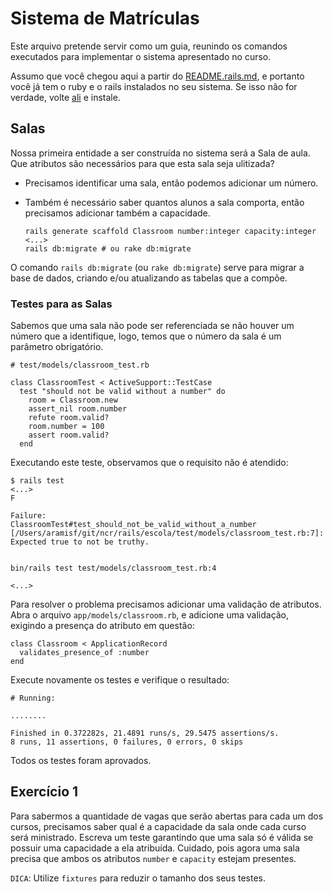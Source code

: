 # Sistema de Matrículas

Este arquivo pretende servir como um guia, reunindo os comandos executados para
implementar o sistema apresentado no curso.

Assumo que você chegou aqui a partir do
[README.rails.md](https://github.com/aramisf/ncr/blob/master/README.rails.md), e
portanto você já tem o ruby e o rails instalados no seu sistema. Se isso não for
verdade, volte [ali](https://github.com/aramisf/ncr/blob/master/README.rails.md)
e instale.


## Salas

Nossa primeira entidade a ser construída no sistema será a Sala de aula.
Que atributos são necessários para que esta sala seja ulitizada?

  - Precisamos identificar uma sala, então podemos adicionar um número.
  - Também é necessário saber quantos alunos a sala comporta, então precisamos
    adicionar também a capacidade.

    ```
    rails generate scaffold Classroom number:integer capacity:integer
    <...>
    rails db:migrate # ou rake db:migrate
    ```

O comando `rails db:migrate` (ou `rake db:migrate`) serve para migrar a base de
dados, criando e/ou atualizando as tabelas que a compõe.

### Testes para as Salas

Sabemos que uma sala não pode ser referenciada se não houver um número que a
identifique, logo, temos que o número da sala é um parâmetro obrigatório.

```
# test/models/classroom_test.rb

class ClassroomTest < ActiveSupport::TestCase
  test "should not be valid without a number" do
    room = Classroom.new
    assert_nil room.number
    refute room.valid?
    room.number = 100
    assert room.valid?
  end
```

Executando este teste, observamos que o requisito não é atendido:

```
$ rails test
<...>
F

Failure:
ClassroomTest#test_should_not_be_valid_without_a_number
[/Users/aramisf/git/ncr/rails/escola/test/models/classroom_test.rb:7]:
Expected true to not be truthy.


bin/rails test test/models/classroom_test.rb:4

<...>
```

Para resolver o problema precisamos adicionar uma validação de atributos. Abra o
arquivo `app/models/classroom.rb`, e adicione uma validação, exigindo a presença
do atributo em questão:


```
class Classroom < ApplicationRecord
  validates_presence_of :number
end
```

Execute novamente os testes e verifique o resultado:

```
# Running:

........

Finished in 0.372282s, 21.4891 runs/s, 29.5475 assertions/s.
8 runs, 11 assertions, 0 failures, 0 errors, 0 skips
```

Todos os testes foram aprovados.


## Exercício 1

Para sabermos a quantidade de vagas que serão abertas para cada um dos cursos,
precisamos saber qual é a capacidade da sala onde cada curso será ministrado.
Escreva um teste garantindo que uma sala só é válida se possuir uma capacidade a
ela atribuída. Cuidado, pois agora uma sala precisa que ambos os atributos
`number` e `capacity` estejam presentes.

`DICA`: Utilize `fixtures` para reduzir o tamanho dos seus testes.

